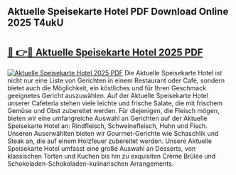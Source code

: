 ## Aktuelle Speisekarte Hotel PDF Download Online 2025 T4ukU

# <h2><a href="http://gceesce.nevu.top/?p=Aktuelle+Speisekarte+Hotel">🔗 👉🔴 Aktuelle Speisekarte Hotel 2025 PDF</a></h2>

[![Aktuelle Speisekarte Hotel 2025 PDF](https://i.imgur.com/dBaPXMq.png)](http://gceesce.nevu.top/?p=Aktuelle+Speisekarte+Hotel)
Die Aktuelle Speisekarte Hotel ist nicht nur eine Liste von Gerichten in einem Restaurant oder Café, sondern bietet auch die Möglichkeit, ein köstliches und für Ihren Geschmack geeignetes Gericht auszuwählen. Auf der Aktuelle Speisekarte Hotel unserer Cafeteria stehen viele leichte und frische Salate, die mit frischem Gemüse und Obst zubereitet werden. Für diejenigen, die Fleisch mögen, bieten wir eine umfangreiche Auswahl an Gerichten auf der Aktuelle Speisekarte Hotel an: Rindfleisch, Schweinefleisch, Huhn und Fisch. Unseren Auserwählten bieten wir Gourmet-Gerichte wie Schaschlik und Steak an, die auf einem Holzfeuer zubereitet werden. Unsere Aktuelle Speisekarte Hotel umfasst eine große Auswahl an Desserts, von klassischen Torten und Kuchen bis hin zu exquisiten Crème Brûlée und Schokoladen-Schokoladen-kulinarischen Arrangements.

